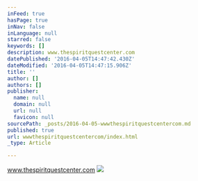 ```yaml
---
inFeed: true
hasPage: true
inNav: false
inLanguage: null
starred: false
keywords: []
description: www.thespiritquestcenter.com
datePublished: '2016-04-05T14:47:42.430Z'
dateModified: '2016-04-05T14:47:15.906Z'
title: ''
author: []
authors: []
publisher:
  name: null
  domain: null
  url: null
  favicon: null
sourcePath: _posts/2016-04-05-wwwthespiritquestcentercom.md
published: true
url: wwwthespiritquestcentercom/index.html
_type: Article

---
```

www.thespiritquestcenter.com
![](https://the-grid-user-content.s3-us-west-2.amazonaws.com/825c8c82-6933-46ef-a129-dd918f57649e.png)